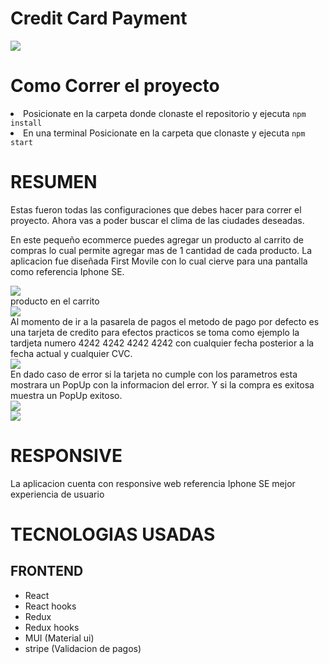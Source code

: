 <h1>Credit Card Payment</h1>

<div>
    <img src='./ReadmeAssets/home.png'></img>
</div>


<h1>Como Correr el proyecto</h1>
<li>Posicionate en la carpeta donde clonaste el repositorio y ejecuta <code>npm install</code></li>
<li>En una terminal  Posicionate en la carpeta que clonaste y ejecuta <code>npm start</code></li>
</ul>


<h1>RESUMEN</h1>

<p>
    Estas fueron todas las configuraciones que debes hacer para correr el proyecto. Ahora vas a poder buscar el clima de las ciudades deseadas.
</p>

<p>
    En este pequeño ecommerce puedes agregar un producto al carrito de compras lo cual permite agregar mas de 1 cantidad de cada producto.
    La aplicacion fue diseñada First Movile con lo cual cierve para una pantalla como referencia Iphone SE.

<div>
    <img src='./ReadmeAssets/addProduct.png'></img>
</div>
    producto en el carrito
<div>
    <img src='./ReadmeAssets/cart.png'></img>
</div>
    Al momento de ir a la pasarela de pagos el metodo de pago por defecto es una tarjeta de credito para efectos practicos se toma como ejemplo la tardjeta numero 4242 4242 4242 4242 con cualquier fecha posterior a la fecha actual y cualquier CVC.
<div>
    <img src='./ReadmeAssets/delivery.png'></img>
</div>
    En dado caso de error si la tarjeta no cumple con los parametros esta mostrara un PopUp con la informacion del error. 
    Y si la compra es exitosa muestra un PopUp exitoso.
<div>
    <img src='./ReadmeAssets/creditCartNotOk.png'></img>
</div>

<div>
    <img src='./ReadmeAssets/creditCarOk.png'></img>
</div>
</p>

<h1>RESPONSIVE</h1>

<p>
    La aplicacion cuenta con responsive web referencia Iphone SE mejor experiencia de usuario 
</p>

<div>
    <h1> TECNOLOGIAS USADAS </h1>
        <h2>FRONTEND</h2>
        <ul>
            <li>React </li>
            <li>React hooks</li>
            <li>Redux</li>
            <li>Redux hooks</li>
            <li>MUI (Material ui)</li>
            <li>stripe (Validacion de pagos)</li>
        </ul>
</div>